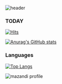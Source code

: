 ![header](https://capsule-render.vercel.app/api?type=waving&color=gradient&height=300&section=header&text=DAMIN&fontSize=70)


### TODAY

[![Hits](https://hits.seeyoufarm.com/api/count/incr/badge.svg?url=https%3A%2F%2Fgithub.com%2Fdamin06&count_bg=%2379C83D&title_bg=%23555555&icon=statuspage.svg&icon_color=%23E7E7E7&title=hits&edge_flat=false)](https://hits.seeyoufarm.com)


[![Anurag's GitHub stats](https://github-readme-stats.vercel.app/api?username=damin06&show_icons=true&theme=radical)](https://github.com/anuraghazra/github-readme-stats)

### Languages

[![Top Langs](https://github-readme-stats.vercel.app/api/top-langs/?username=damin06)](https://github.com/damin06/github-readme-stats)

![mazandi profile](http://mazandi.herokuapp.com/api?handle={handle}&theme=warm)
